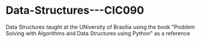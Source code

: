 # Data-Structures---CIC090
Data Structures taught at the UNiversity of Brasília using the book "Problem Solving with Algorithms and Data Structures using Python" as a reference
